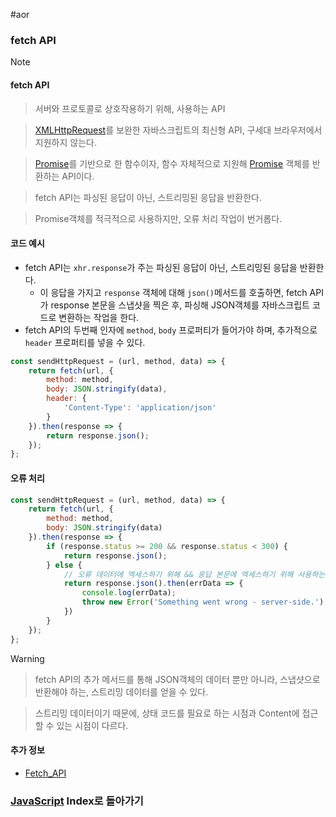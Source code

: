 #aor 
### fetch API
>[!note]
>#### fetch API
>
>>서버와 프로토콜로 상호작용하기 위해, 사용하는 API
>
>>[XMLHttpRequest](XMLHttpRequest.md)를 보완한 자바스크립트의 최신형 API, 구세대 브라우저에서 지원하지 않는다.
>
>>[Promise](../Promise%20&%20Callback/Promise.md)를 기반으로 한 함수이자, 함수 자체적으로 지원해 [Promise](../Promise%20&%20Callback/Promise.md) 객체를 반환하는 API이다.
>
>>fetch API는 파싱된 응답이 아닌, 스트리밍된 응답을 반환한다.
>
>>Promise객체를 적극적으로 사용하지만, 오류 처리 작업이 번거롭다.
#### 코드 예시
- fetch API는 `xhr.response`가 주는 파싱된 응답이 아닌, 스트리밍된 응답을 반환한다.
	- 이 응답을 가지고 `response` 객체에 대해 `json()`메서드를 호출하면, fetch API가 response 본문을 스냅샷을 찍은 후, 파싱해 JSON객체를 자바스크립트 코드로 변환하는 작업을 한다.
- fetch API의 두번째 인자에 `method`, `body` 프로퍼티가 들어가야 하며, 추가적으로 `header` 프로퍼티를 넣을 수 있다.
```js
const sendHttpRequest = (url, method, data) => {
    return fetch(url, {
	    method: method,
	    body: JSON.stringify(data),
	    header: {
		    'Content-Type': 'application/json'
	    }
    }).then(response => {
        return response.json();
    });
};
```
#### 오류 처리
```js
const sendHttpRequest = (url, method, data) => {
    return fetch(url, {
        method: method,
        body: JSON.stringify(data)
    }).then(response => {
        if (response.status >= 200 && response.status < 300) {
            return response.json();
        } else {
	        // 오류 데이터에 엑세스하기 위해 && 응답 본문에 엑세스하기 위해 사용하는 방법
            return response.json().then(errData => {
                console.log(errData);
                throw new Error('Something went wrong - server-side.');
            })
        }
    });
};
```

>[!warning]
>>fetch API의 추가 메서드를 통해 JSON객체의 데이터 뿐만 아니라, 스냅샷으로 반환해야 하는, 스트리밍 데이터를 얻을 수 있다.
>
>>스트리밍 데이터이기 때문에, 상태 코드를 필요로 하는 시점과 Content에 접근할 수 있는 시점이 다르다.
#### 추가 정보
- [Fetch_API](https://developer.mozilla.org/en-US/docs/Web/API/Fetch_API)
### [JavaScript](../../../Dev-Index/JavaScript.md) Index로 돌아가기
